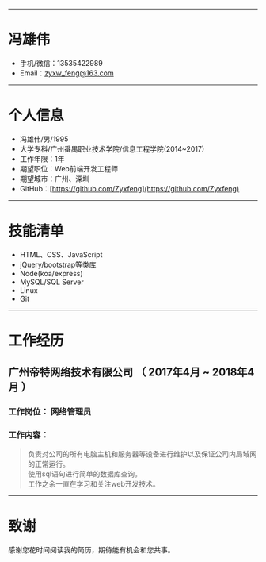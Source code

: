 -----------------------
# 冯雄伟
+ 手机/微信：13535422989
+ Email：[zyxw_feng@163.com](zyxw_feng@163.com)
----------------------
# 个人信息
+ 冯雄伟/男/1995
+ 大学专科/广州番禺职业技术学院/信息工程学院(2014~2017)
+ 工作年限：1年
+ 期望职位：Web前端开发工程师
+ 期望城市：广州、深圳
+ GitHub：[https://github.com/Zyxfeng](https://github.com/Zyxfeng)

-----------------------------

# 技能清单
+ HTML、CSS、JavaScript
+ jQuery/bootstrap等类库
+ Node(koa/express)
+ MySQL/SQL Server
+ Linux
+ Git

------------------------------
# 工作经历
## 广州帝特网络技术有限公司 （ 2017年4月 ~ 2018年4月 ）
### 工作岗位： 网络管理员
### 工作内容：
>负责对公司的所有电脑主机和服务器等设备进行维护以及保证公司内局域网的正常运行。  
>使用sql语句进行简单的数据库查询。  
>工作之余一直在学习和关注web开发技术。

------------------------------

# 致谢
感谢您花时间阅读我的简历，期待能有机会和您共事。